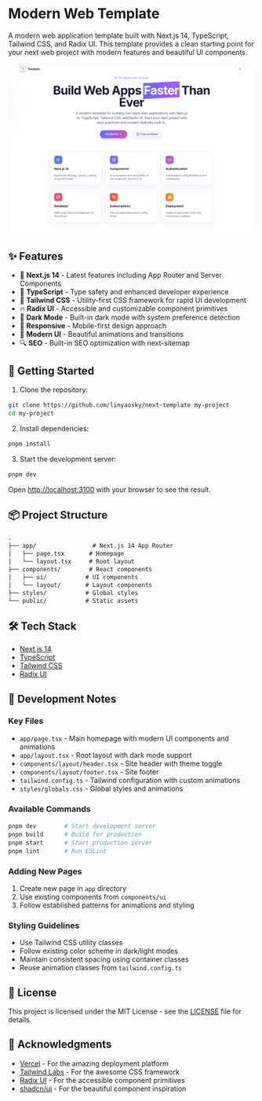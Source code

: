 # Modern Web Template

A modern web application template built with Next.js 14, TypeScript, Tailwind CSS, and Radix UI. This template provides a clean starting point for your next web project with modern features and beautiful UI components.

![Modern Web Template](public/preview.png)

## ✨ Features

- 🚀 **Next.js 14** - Latest features including App Router and Server Components
- 💎 **TypeScript** - Type safety and enhanced developer experience
- 🎨 **Tailwind CSS** - Utility-first CSS framework for rapid UI development
- 🔥 **Radix UI** - Accessible and customizable component primitives
- 🌙 **Dark Mode** - Built-in dark mode with system preference detection
- 📱 **Responsive** - Mobile-first design approach
- 🎨 **Modern UI** - Beautiful animations and transitions
- 🔍 **SEO** - Built-in SEO optimization with next-sitemap

## 🚀 Getting Started

1. Clone the repository:
```bash
git clone https://github.com/linyaosky/next-template my-project
cd my-project
```

2. Install dependencies:
```bash
pnpm install
```

3. Start the development server:
```bash
pnpm dev
```

Open [http://localhost:3100](http://localhost:3100) with your browser to see the result.

## 📦 Project Structure

```
.
├── app/                # Next.js 14 App Router
│   ├── page.tsx       # Homepage
│   └── layout.tsx     # Root layout
├── components/        # React components
│   ├── ui/           # UI components
│   └── layout/       # Layout components
├── styles/           # Global styles
└── public/           # Static assets
```

## 🛠️ Tech Stack

- [Next.js 14](https://nextjs.org/)
- [TypeScript](https://www.typescriptlang.org/)
- [Tailwind CSS](https://tailwindcss.com/)
- [Radix UI](https://www.radix-ui.com/)

## 📝 Development Notes

### Key Files
- `app/page.tsx` - Main homepage with modern UI components and animations
- `app/layout.tsx` - Root layout with dark mode support
- `components/layout/header.tsx` - Site header with theme toggle
- `components/layout/footer.tsx` - Site footer
- `tailwind.config.ts` - Tailwind configuration with custom animations
- `styles/globals.css` - Global styles and animations

### Available Commands
```bash
pnpm dev        # Start development server
pnpm build      # Build for production
pnpm start      # Start production server
pnpm lint       # Run ESLint
```

### Adding New Pages
1. Create new page in `app` directory
2. Use existing components from `components/ui`
3. Follow established patterns for animations and styling

### Styling Guidelines
- Use Tailwind CSS utility classes
- Follow existing color scheme in dark/light modes
- Maintain consistent spacing using container classes
- Reuse animation classes from `tailwind.config.ts`

## 📄 License

This project is licensed under the MIT License - see the [LICENSE](LICENSE) file for details.

## 🙏 Acknowledgments

- [Vercel](https://vercel.com) - For the amazing deployment platform
- [Tailwind Labs](https://tailwindcss.com) - For the awesome CSS framework
- [Radix UI](https://www.radix-ui.com) - For the accessible component primitives
- [shadcn/ui](https://ui.shadcn.com) - For the beautiful component inspiration 